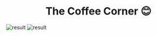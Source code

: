 <h1 align="center">The Coffee Corner 😊</h1>  


![result](Assignment_2/Final_Results/Result_1.jpg)
![result](Assignment_2/Final_Results/Result_2.jpg)
